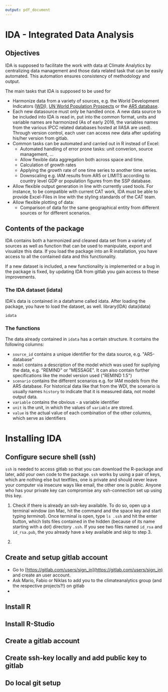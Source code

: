 ```yaml
---
output: pdf_document
---
```

# IDA - Integrated Data Analysis
## Objectives
IDA is supposed to facilitate the work with data at Climate Analytics by centralizing data management and those data related task that can be easily automated. This automation ensures consistency of methodology and output.

The main tasks that IDA is supposed to be used for

* Harmonize data from a variety of sources, e.g. the World Development Indicators ([WDI](http://data.worldbank.org/data-catalog/world-development-indicators)), [UN World Population Prospects](http://esa.un.org/unpd/wpp/) or the [AR5 database](https://tntcat.iiasa.ac.at/AR5DB/dsd?Action=htmlpage&page=about).
* Each new datasource must only be handled once. A new data source to be included into IDA is read in, put into the common format, units and variable names are harmonized (As of early 2016, the variables names from the various IPCC related databases hosted at IIASA are used). Through version control, each user can access new data after updating his/her version from gitlab.
* Common tasks can be automated and carried out in R instead of Excel:
    * Automated handling of error prone tasks: unit converion, source management, ...
    * Allow flexible data aggregation both across space and time.
    * Calculation of growth rates
    * Applying the growth rate of one time series to another time series.
    * Downscaling e.g. IAM results from AR5 or LIMITS according to country level GDP or population figures from the SSP database.
* Allow flexible output generation in line with currently used tools. For instance, to be compatible with current CAT work, IDA must be able to provide Excel-Files in line with the styling standards of the CAT team.
* Allow flexible plotting of data:
    * Comparison of data for the same geographical entity from different sources or for different scenarios.
    
## Contents of the package
IDA contains both a harmonized and cleaned data set from a variety of sources as well as function that can be used to manipulate, export and visualize this data. If you load the package into an R installation, you have access to all the contained data and this functionality.

If a new dataset is included, a new functionality is implemented or a bug in the package is fixed, by updating IDA from gitlab you gain access to these improvements.

### The IDA dataset (idata)
IDA's data is contained in a dataframe called idata. After loading the package, you have to load the dataset, as well.
    library(IDA)
    data(idata)
    
`idata` 

### The functions
The data already contained in `idata` has a certain structure. It contains the following columns:
* `source_id` contains a unique identifier for the data source, e.g. "AR5-database"
* `model` contains a description of the model which was used for supllying the data, e.g. "REMIND" or "MESSAGE". It can also contain further specifications like the model version used ("REMIND 1.5")
* `scenario` contains the different scenarios e.g. for IAM models from the AR5 database. For historical data like that from the WDI, the scenario is usually names `history` to indicate that it is measured data, not model output data.
* `variable` contains the obvious - a variable identifier
* `unit` is the unit, in which the values of `variable` are stored.
* `value` is the actual value of each combination of the other columns, which serve as identifiers

# Installing IDA
## Configure secure shell (ssh)
``ssh`` is needed to access gitlab so that you can download the R-package and later, add your own code to the package. ``ssh`` works by using a pair of keys, which are nothing else but textfiles, one is private and should never leave your computer via insecure ways like email, the other one is public. Anyone who has your private key can compromise any ssh-connection set up using this key.

1. Check if there is already an ssh-key available. To do so, open up a terminal window (on Mac, hit the command and the space key and start typing *terminal*). Once terminal is open, type ``ls .ssh`` and hit the enter button, which lists files contained in the hidden (because of its name starting with a dot) directory ``.ssh``. If you see two files named ``id_rsa`` and ``id_rsa.pub``, the you already have a key available and skip to step 3.

2. 

## Create and setup  gitlab account
* Go to [https://gitlab.com/users/sign_in](https://gitlab.com/users/sign_in) and create an user account.
* Ask Mario, Fabio or Niklas to add you to the climateanalytics group (and the respective projects?!) on gitlab
* 

## Install R

## Install R-Studio

## Create a gitlab account



## Create ssh-key locally and add public key to gitlab

## Do local git setup



